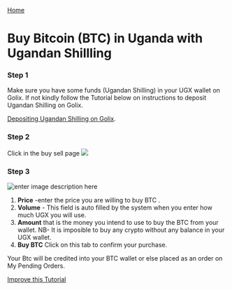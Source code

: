 [Home](/)

# Buy Bitcoin (BTC) in Uganda with Ugandan Shillling  

### Step 1 
Make sure you have some funds (Ugandan  Shilling)  in your UGX wallet on Golix. If not kindly follow the Tutorial below on instructions to deposit Ugandan Shilling on Golix.

[Depositing Ugandan Shilling on Golix](/moving_funds/fiat/depositing_ugandan_shilling_ugx.md). 

### Step 2

Click in the buy sell page
![
](https://lh3.googleusercontent.com/04MUq_1Xi1ym-IHKOOy1c7ZrwmY1KGCxZT16OA_p9w80oVqCn0WdSCJZdx98zwVPFwwfDHEhj3QJ)

### Step 3
![
enter image description here](https://lh3.googleusercontent.com/Er7hgmNprFWzoa4tVRnhwEtd2T14FvI4pOCtWdzo4GIDU_7GTUjKwBXKVdQmuWVcx7VX3afHgv8m)
 

 1. **Price** -enter the price you are  willing to buy BTC .
 2. **Volume** - This field is auto filled by the system when you enter how much UGX you will use. 
 3. **Amount** that is the money you intend to use to buy the  BTC from your wallet.
 NB- It is imposible to buy any crypto without any balance in your UGX wallet.
 4. **Buy BTC** Click on this tab to confirm your purchase.

Your Btc will be credited into your BTC wallet  or else placed as an order on My Pending Orders.

[Improve this Tutorial](https://github.com/golixdotcom/guides/edit/master/trading/buy_btc_ugandan_shilling_ugx.md)
